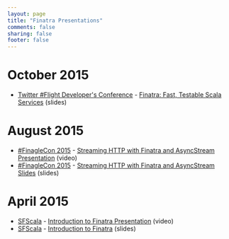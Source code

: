 ```yaml
---
layout: page
title: "Finatra Presentations"
comments: false
sharing: false
footer: false
---
```


October 2015
===========

* [Twitter #Flight Developer's Conference](https://twitterflight.com/) - [Finatra: Fast, Testable Scala Services](/finatra/assets/FinatraFlight.pdf)&nbsp;(slides)


August 2015
===========

* [#FinagleCon&nbsp;2015](http://finagle.github.io/finaglecon/) - [Streaming HTTP with Finatra and AsyncStream Presentation](https://youtu.be/7dsX0S0WsEk)&nbsp;(video)
* [#FinagleCon&nbsp;2015](http://finagle.github.io/finaglecon/) - [Streaming HTTP with Finatra and AsyncStream Slides](http://schd.ws/hosted_files/finaglecon2015/d1/Streaming%20HTTP%20with%20Finatra%20and%20AsyncStream.pdf)&nbsp;(slides)


April 2015
===========

* [SFScala](http://www.meetup.com/SF-Scala/) - [Introduction to Finatra Presentation](https://www.youtube.com/watch?v=hkVp9W4c9bs&feature=youtu.be)&nbsp;(video)
* [SFScala](http://www.meetup.com/SF-Scala/) - [Introduction to Finatra](/assets/FinatraSFScala.pdf)&nbsp;(slides)
